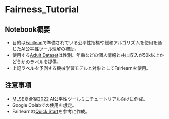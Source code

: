 # Fairness_Tutorial
## Notebook概要
- 目的は[Fairlean](https://fairlearn.org/main/quickstart.html#)で準備されている公平性指標や緩和アルゴリズムを使用を通じたAI公平性ツール理解の補助。
- 使用する[Adult Dataset](https://archive.ics.uci.edu/ml/datasets/adult)は性別、年齢などの個人情報と共に収入が50k以上かどうかのラベルを提供。
- 上記ラベルを予測する機械学習モデルと対象としてFairlearnを使用。

## 注意事項
- [MLSE夏合宿2022](https://sites.google.com/view/sig-mlse/%E6%B4%BB%E5%8B%95%E4%BA%88%E5%AE%9A/%E5%A4%8F%E5%90%88%E5%AE%BF2022)
AI公平性ツールミニチュートリアル向けに作成。
- Google Colabでの使用を想定。
- Fairlearnの[Quick Start](https://fairlearn.org/main/quickstart.html#)を参考に作成。
